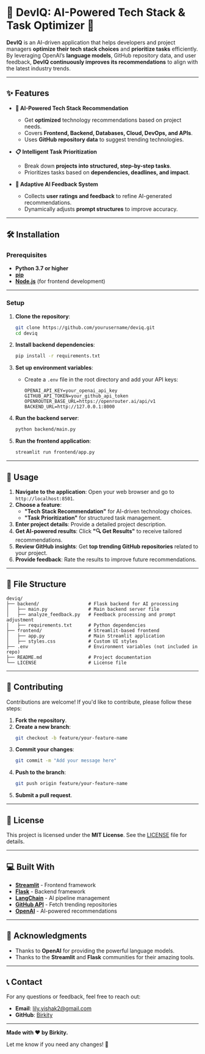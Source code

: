 

# 🚀 DevIQ: AI-Powered Tech Stack & Task Optimizer 🤖

**DevIQ** is an AI-driven application that helps developers and project managers **optimize their tech stack choices** and **prioritize tasks** efficiently. By leveraging OpenAI’s **language models**, GitHub repository data, and user feedback, **DevIQ continuously improves its recommendations** to align with the latest industry trends.

---

## ✨ Features

- **🔧 AI-Powered Tech Stack Recommendation**  
  - Get **optimized** technology recommendations based on project needs.  
  - Covers **Frontend, Backend, Databases, Cloud, DevOps, and APIs**.  
  - Uses **GitHub repository data** to suggest trending technologies.  

- **📋 Intelligent Task Prioritization**  
  - Break down **projects into structured, step-by-step tasks**.  
  - Prioritizes tasks based on **dependencies, deadlines, and impact**.  

- **📝 Adaptive AI Feedback System**  
  - Collects **user ratings and feedback** to refine AI-generated recommendations.  
  - Dynamically adjusts **prompt structures** to improve accuracy.  

---

## 🛠️ Installation

### Prerequisites

- **Python 3.7 or higher**
- **[pip](https://pip.pypa.io/en/stable/installation/)**
- **[Node.js](https://nodejs.org/)** (for frontend development)

---

### Setup

1. **Clone the repository**:
   ```bash
   git clone https://github.com/yourusername/deviq.git
   cd deviq
   ```

2. **Install backend dependencies**:
   ```bash
   pip install -r requirements.txt
   ```

3. **Set up environment variables**:
   - Create a `.env` file in the root directory and add your API keys:
     ```plaintext
     OPENAI_API_KEY=your_openai_api_key
     GITHUB_API_TOKEN=your_github_api_token
     OPENROUTER_BASE_URL=https://openrouter.ai/api/v1
     BACKEND_URL=http://127.0.0.1:8000
     ```

4. **Run the backend server**:
   ```bash
   python backend/main.py
   ```

5. **Run the frontend application**:
   ```bash
   streamlit run frontend/app.py
   ```

---

## 🎯 Usage

1. **Navigate to the application**: Open your web browser and go to `http://localhost:8501`.
2. **Choose a feature**:  
   - **"Tech Stack Recommendation"** for AI-driven technology choices.  
   - **"Task Prioritization"** for structured task management.  
3. **Enter project details**: Provide a detailed project description.
4. **Get AI-powered results**: Click **"🔍 Get Results"** to receive tailored recommendations.
5. **Review GitHub insights**: Get **top trending GitHub repositories** related to your project.
6. **Provide feedback**: Rate the results to improve future recommendations.

---

## 📂 File Structure

```
deviq/
├── backend/                  # Flask backend for AI processing
│   ├── main.py               # Main backend server file
│   ├── analyze_feedback.py   # Feedback processing and prompt adjustment
│   ├── requirements.txt      # Python dependencies
├── frontend/                 # Streamlit-based frontend
│   ├── app.py                # Main Streamlit application
│   ├── styles.css            # Custom UI styles
├── .env                      # Environment variables (not included in repo)
├── README.md                 # Project documentation
└── LICENSE                   # License file
```

---

## 🤝 Contributing

Contributions are welcome! If you'd like to contribute, please follow these steps:

1. **Fork the repository**.
2. **Create a new branch**:
   ```bash
   git checkout -b feature/your-feature-name
   ```
3. **Commit your changes**:
   ```bash
   git commit -m "Add your message here"
   ```
4. **Push to the branch**:
   ```bash
   git push origin feature/your-feature-name
   ```
5. **Submit a pull request**.

---

## 📜 License

This project is licensed under the **MIT License**. See the [LICENSE](LICENSE) file for details.

---

## 💻 Built With

- **[Streamlit](https://streamlit.io/)** - Frontend framework
- **[Flask](https://flask.palletsprojects.com/)** - Backend framework
- **[LangChain](https://langchain.com/)** - AI pipeline management
- **[GitHub API](https://docs.github.com/en/rest)** - Fetch trending repositories
- **[OpenAI](https://openai.com/)** - AI-powered recommendations

---

## 🙏 Acknowledgments

- Thanks to **OpenAI** for providing the powerful language models.
- Thanks to the **Streamlit** and **Flask** communities for their amazing tools.

---

## 📞 Contact

For any questions or feedback, feel free to reach out:

- **Email**: lily.yishak2@gmail.com
- **GitHub**: [Birkity](https://github.com/Birkity)

---

**Made with ❤️ by Birkity.**

Let me know if you need any changes! 🚀
